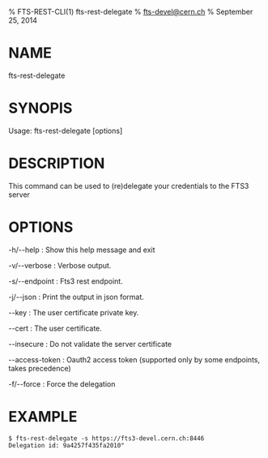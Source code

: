 % FTS-REST-CLI(1) fts-rest-delegate
% fts-devel@cern.ch
% September 25, 2014
# NAME

fts-rest-delegate

# SYNOPIS

Usage: fts-rest-delegate [options]

# DESCRIPTION

This command can be used to (re)delegate your credentials to the FTS3 server

# OPTIONS

-h/--help
:	Show this help message and exit

-v/--verbose
:	Verbose output. 

-s/--endpoint
:	Fts3 rest endpoint. 

-j/--json
:	Print the output in json format. 

--key
:	The user certificate private key. 

--cert
:	The user certificate. 

--insecure
:	Do not validate the server certificate

--access-token
:	Oauth2 access token (supported only by some endpoints, takes precedence)

-f/--force
:	Force the delegation

# EXAMPLE
```
$ fts-rest-delegate -s https://fts3-devel.cern.ch:8446
Delegation id: 9a4257f435fa2010"

```
